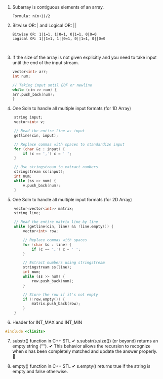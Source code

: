 1. Subarray is contiguous elements of an array.
    ```
    Formula: n(n+1)/2
    ```

2. Bitwise OR: | and Logical OR: ||
   ```
   Bitwise OR: 1|1=1, 1|0=1, 0|1=1, 0|0=0
   Logical OR: 1||1=1, 1||0=1, 0||1=1, 0||0=0
   ```
   ​
3. If the size of the array is not given explicitly and you need to take input until the end of the input stream.

   ```cpp
   vector<int> arr;
   int num;

   // Taking input until EOF or newline
   while (cin >> num) {
   arr.push_back(num);
   }
   ```

4. One Soln to handle all multiple input formats (for 1D Array)

```cpp
    string input;
    vector<int> v;

    // Read the entire line as input
    getline(cin, input);

    // Replace commas with spaces to standardize input
    for (char &c : input) {
        if (c == ',') c = ' ';
    }

    // Use stringstream to extract numbers
    stringstream ss(input);
    int num;
    while (ss >> num) {
        v.push_back(num);
    }
```

5. One Soln to handle all multiple input formats (for 2D Array)

```cpp
    vector<vector<int>> matrix;
    string line;

    // Read the entire matrix line by line
    while (getline(cin, line) && !line.empty()) {
        vector<int> row;

        // Replace commas with spaces
        for (char &c : line) {
            if (c == ',') c = ' ';
        }

        // Extract numbers using stringstream
        stringstream ss(line);
        int num;
        while (ss >> num) {
            row.push_back(num);
        }

        // Store the row if it's not empty
        if (!row.empty()) {
            matrix.push_back(row);
        }
    }
```
6. Header for INT_MAX and INT_MIN
```cpp
#include <climits>
```

7. substr() function in C++ STL
✔ s.substr(s.size()) (or beyond) returns an empty string ("").
✔ This behavior allows the recursion to recognize when s has been completely matched and update the answer properly. 🚀

8. empty() function in C++ STL
✔ s.empty() returns true if the string is empty and false otherwise.